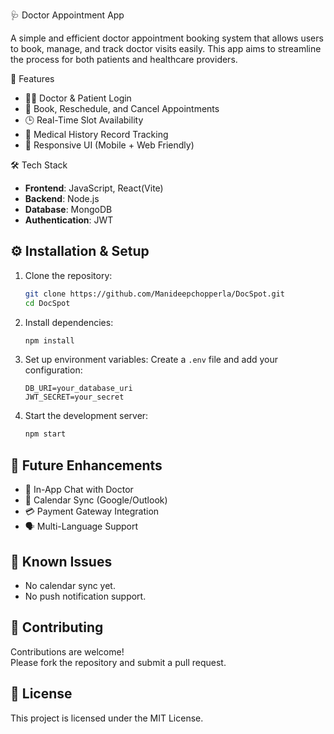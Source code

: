 🩺 Doctor Appointment App

A simple and efficient doctor appointment booking system that allows users to book, manage, and track doctor visits easily. This app aims to streamline the process for both patients and healthcare providers.

🚀 Features

- 👨‍⚕️ Doctor & Patient Login
- 📅 Book, Reschedule, and Cancel Appointments
- 🕒 Real-Time Slot Availability
- 📜 Medical History Record Tracking
- 📱 Responsive UI (Mobile + Web Friendly)

 🛠️ Tech Stack

- **Frontend**:  JavaScript, React(Vite) 
- **Backend**: Node.js
- **Database**: MongoDB
- **Authentication**: JWT 


## ⚙️ Installation & Setup

1. Clone the repository:
   ```bash
   git clone https://github.com/Manideepchopperla/DocSpot.git
   cd DocSpot
   ```

2. Install dependencies:
   ```bash
   npm install
   ```

3. Set up environment variables:
   Create a `.env` file and add your configuration:
   ```env
   DB_URI=your_database_uri
   JWT_SECRET=your_secret
   ```

4. Start the development server:
   ```bash
   npm start
   ```


## 📌 Future Enhancements

- 💬 In-App Chat with Doctor
- 📆 Calendar Sync (Google/Outlook)
- 💳 Payment Gateway Integration
- 🗣️ Multi-Language Support

## 🐞 Known Issues

- No calendar sync yet.
- No push notification support.

## 🤝 Contributing

Contributions are welcome!  
Please fork the repository and submit a pull request.

## 📄 License

This project is licensed under the MIT License.
 
